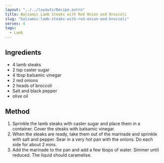 ```yaml
---
layout: "../../layouts/Recipe.astro"
title: Balsamic Lamb Steaks with Red Onion and Broccoli
slug: "balsamic-lamb-steaks-with-red-onion-and-broccoli"
serves: 4
tags:
  - Lamb
---
```


## Ingredients

- 4 lamb steaks
- 2 tsp caster sugar
- 4 tbsp balsamic vinegar
- 2 red onions
- 2 heads of broccoli
- Salt and black pepper
- olive oil

## Method

1. Sprinkle the lamb steaks with caster sugar and place them in a container. Cover the steaks with balsamic vinegar.
1. When the steaks are ready, take them out of the marinade and sprinkle with salt and pepper. Sear in a very hot pan with the onions. Do each side for about 2 mins.
1. Add the marinade to the pan and add a few tbsps of water. Simmer until reduced. The liquid should caramelise. 